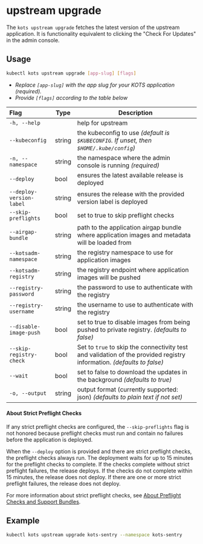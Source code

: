 # upstream upgrade

The `kots upstream upgrade` fetches the latest version of the upstream application.
It is functionality equivalent to clicking the "Check For Updates" in the admin console.

## Usage
```bash
kubectl kots upstream upgrade [app-slug] [flags]
```
* _Replace `[app-slug]` with the app slug for your KOTS application (required)._
* _Provide `[flags]` according to the table below_

| Flag                     | Type   | Description                                                                                      |
|:-------------------------|--------|--------------------------------------------------------------------------------------------------|
| `-h, --help`             |        | help for upstream                                                                                |
| `--kubeconfig`           | string | the kubeconfig to use _(default is `$KUBECONFIG`. If unset, then `$HOME/.kube/config`)_          |
| `-n, --namespace`        | string | the namespace where the admin console is running _(required)_                                    |
| `--deploy`               | bool   | ensures the latest available release is deployed                                                 |
| `--deploy-version-label` | string | ensures the release with the provided version label is deployed                                  |
| `--skip-preflights`      | bool   | set to true to skip preflight checks                                                             |
| `--airgap-bundle`        | string | path to the application airgap bundle where application images and metadata will be loaded from  |
| `--kotsadm-namespace`    | string | the registry namespace to use for application images                                             |
| `--kotsadm-registry`     | string | the registry endpoint where application images will be pushed                                    |
| `--registry-password`    | string | the password to use to authenticate with the registry                                            |
| `--registry-username`    | string | the username to use to authenticate with the registry                                            |
| `--disable-image-push`   | bool   | set to true to disable images from being pushed to private registry. _(defaults to false)_       |
| `--skip-registry-check`  | bool   | Set to `true` to skip the connectivity test and validation of the provided registry information. _(defaults to false)_ |
| `--wait`                 | bool   | set to false to download the updates in the background _(defaults to true)_                      |
| `-o, --output`           | string | output format (currently supported: json) _(defaults to plain text if not set)_                  |


#### About Strict Preflight Checks
If any strict preflight checks are configured, the `--skip-preflights` flag is not honored because preflight checks must run and contain no failures before the application is deployed.

When the `--deploy` option is provided and there are strict preflight checks, the preflight checks always run. The deployment waits for up to 15 minutes for the preflight checks to complete. If the checks complete without strict preflight failures, the release deploys. If the checks do not complete within 15 minutes, the release does not deploy. If there are one or more strict preflight failures, the release does not deploy.

For more information about strict preflight checks, see [About Preflight Checks and Support Bundles](../vendor/preflight-support-bundle-creating#about-preflight-checks-and-support-bundles).


## Example
```bash
kubectl kots upstream upgrade kots-sentry --namespace kots-sentry
```
